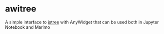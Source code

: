 # awitree

A simple interface to [jstree](https://www.jstree.com/) with AnyWidget that
can be used both in Jupyter Notebook and Marimo
